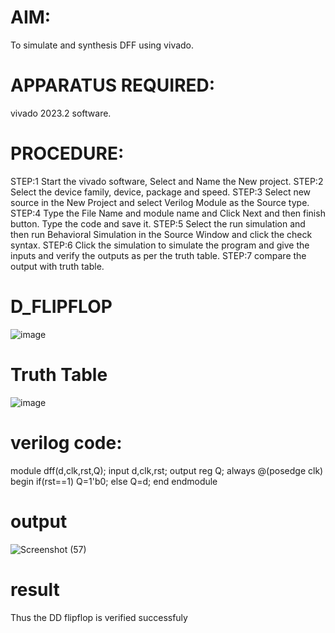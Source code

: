 
# AIM: 
To simulate and synthesis  DFF  using vivado. 
# APPARATUS REQUIRED: 
vivado 2023.2 software. 
# PROCEDURE: 
STEP:1 Start the vivado software, Select and Name the New project. 
STEP:2 Select the device family, device, package and speed. 
STEP:3 Select new source in the New Project and select Verilog Module as the 
Source type. 
STEP:4 Type the File Name and module name and Click Next and then finish 
button. Type the code and save it. 
STEP:5 Select the run simulation and then run Behavioral Simulation in the 
Source Window and click the check syntax. 
STEP:6 Click the simulation to simulate the program and give the inputs and 
verify the outputs as per the truth table. 
STEP:7 compare the output with truth table. 
# D_FLIPFLOP
![image](https://github.com/RESMIRNAIR/D_FLIPFLOP/assets/154305926/4f3e1d9d-e0c3-464e-b0e4-e47946c813bd)
# Truth Table
![image](https://github.com/RESMIRNAIR/D_FLIPFLOP/assets/154305926/42d38f79-9cc3-4b09-a46f-e0c1241dee57)
# verilog code:
module dff(d,clk,rst,Q); 
input d,clk,rst; 
output reg Q; 
always @(posedge clk) 
begin 
if(rst==1) 
Q=1'b0; 
else 
Q=d; 
end 
endmodule 
# output
![Screenshot (57)](https://github.com/lathika024/D_FLIPFLOP/assets/165888553/bce44a58-b228-4bbe-9ded-0f011cec7d9e)
# result
Thus the DD flipflop is verified successfuly

